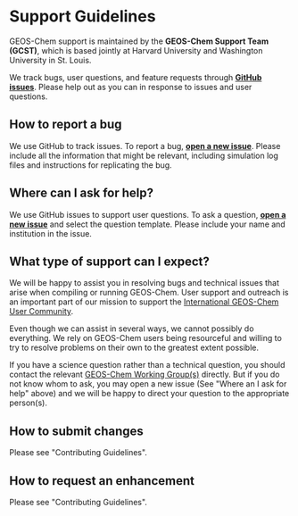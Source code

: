 # Support Guidelines

GEOS-Chem support is maintained by the **GEOS-Chem Support Team (GCST)**, which is based jointly at Harvard University and Washington University in St. Louis.

We track bugs, user questions, and feature requests through **[GitHub issues](https://www.youtube.com/watch?v=dFBhdotYVf8)**. Please help out as you can in response to issues and user questions.

## How to report a bug
We use GitHub to track issues. To report a bug, **[open a new issue](https://github.com/geoschem/GCHP/issues/new/choose)**. Please include all the information that might be relevant, including simulation log files and instructions for replicating the bug.

## Where can I ask for help?
We use GitHub issues to support user questions. To ask a question, **[open a new issue](https://github.com/geoschem/GCHP/issues/new/choose)** and select the question template. Please include your name and institution in the issue.

## What type of support can I expect?

We will be happy to assist you in resolving bugs and technical issues that arise when compiling or running GEOS-Chem.  User support and outreach is an important part of our mission to support the [International GEOS-Chem User Community](https://geoschem.github.io/geos-chem-people-projects-map/).

Even though we can assist in several ways, we cannot possibly do everything.  We rely on GEOS-Chem users being resourceful and willing to try to resolve problems on their own to the greatest extent possible.

If you have a science question rather than a technical question, you should contact the relevant [GEOS-Chem Working Group(s)](https://geos-chem.seas.harvard.edu/geos-working-groups) directly. But if you do not know whom to ask, you may open a new issue (See "Where an I ask for help" above) and we will be happy to direct your question to the appropriate person(s).

## How to submit changes
Please see "Contributing Guidelines".

## How to request an enhancement
Please see "Contributing Guidelines".
